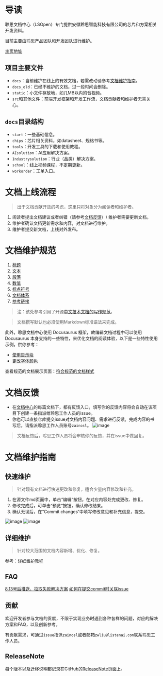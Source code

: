 # 导读
聆思文档中心（LSOpen）专门提供安徽聆思智能科技有限公司的芯片和方案相关开发资料。

目前主要由聆思产品团队和开发团队进行维护。

[主页地址](https://docs.listenai.com/)

## 项目主要文件

- `docs`：当前维护在线上的有效文档，若需改动请参考[文档维护指南](#文档维护指南)。
- `docs_old`：已经不维护的文档，过一段时间会删除。
- `static`：小文件存放地，如几MB以内的音视频。
- `src`和其他文件：前端开发框架和开发工作流，文档贡献者和维护者无需关心。

## `docs`目录结构

- `start`：一些基础信息。
- `chips`：芯片相关资料，如datasheet、规格书等。
- `tools`：开发工具的下载和使用教程。
- `AIsolution`：AI应用解决方案。
- `Industrysolution`：行业（品类）解决方案。
- `school`：线上视频课程，不定期更新。
- `workorder`：工单入口。

# 文档上线流程

> 出于文档贡献开放的考虑，这里只将对象分为阅读者和维护者。
1. 阅读者提出文档建议或者纠错（请参考[文档反馈](#文档反馈)）/ 维护者需要更新文档。
2. 维护者确认文档更新需求和内容，对文档进行维护。
3. 维护者提交新文档，上线对外发布。

# 文档维护规范

1. [标题](document_specification/docs/title.md)
2. [文本](document_specification/docs/text.md)
3. [段落](document_specification/docs/paragraph.md)
4. [数值](document_specification/docs/number.md)
5. [标点符号](document_specification/docs/marks.md)
6. [文档体系](document_specification/docs/structure.md)
7. [参考链接](document_specification/docs/reference.md)
> 注：该处参考引用了开源[中文技术文档的写作规范](https://github.com/ruanyf/document-style-guide)。

> 文档撰写默认也必须使用Markdown标准语法来完成。

此外，聆思文档中心使用 Docusaurus 框架，故编辑文档过程中可以使用 Docusaurus 本身支持的一些特性，来优化文档的阅读体验，以下是一些特性使用示例，供你参考：
- [使用告示块](https://docusaurus.io/zh-CN/docs/markdown-features/admonitions)
- [更改字体颜色](https://www.docusaurus.cn/docs/markdown-features/react#using-jsx-in-markdown)

查看规范的文档展示页面：[符合规范的文档样式](https://docs.listenai.com/AIsolution/ESR/Quick_start/Quick_start)

# 文档反馈

- 在[文档中心](https://docs.listenai.com/)的每篇文档下，都有反馈入口，填写你的反馈内容将会自动在该项目下创建一条指派给聆思工作人员的issue。
- 你也可以直接仓库提交issue对文档内容问题、需求进行反馈，完成内容的书写后，请指派聆思工作人员账号`zainosl`。
![image](https://user-images.githubusercontent.com/48555232/130925791-8ede117b-3f78-4619-8f05-5e81d1858b9c.png)

> 文档反馈后，聆思工作人员将会审核你的反馈，并在issue中做回复。

# 文档维护指南

## 快速维护
> 针对现有文档进行快速更改和修复，适合少量内容修改和补充。
1. 在源文件md页面中，单击“编辑“按钮，在对应内容处完成更改、修复。
2. 修改完成后，可单击“预览“按钮，确认修改结果。
3. 确认无误后，在“Commit changes“中填写修改意见和补充信息，提交。

![image](https://user-images.githubusercontent.com/48555232/130927193-4653aa79-b3d5-4c22-b4ab-ec7221280ae5.png)
![image](https://user-images.githubusercontent.com/48555232/130927718-318b2608-a046-43ac-ae06-c4a2ce3b892f.png)

## 详细维护
> 针对较大范围的文档内容新增、优化、修复。

参考：[详细维护教程](https://www.tapd.cn/43138663/documents/show/1143138663001002430#target:toc15)

## FAQ

[8.13号后推送、拉取失败解决方案](https://blog.csdn.net/weixin_41010198/article/details/119698015)
[如何在提交commit时关联issue](https://www.kancloud.cn/thinkphp/github-tips/37883)

## 贡献
欢迎开发者参与文档的贡献，不限于实现业务时遇到各种各样的问题，对应的解决方案和FAQ，以及创新参考。

有贡献需求，可通过`issue`指派`zainosl`或者邮箱`zwliu@listenai.com`联系聆思工作人员。


## ReleaseNote
每个版本以及迁移说明都记录在GitHub的[ReleaseNote](https://github.com/LISTENAI/LSOpenWeb/releases)页面上。

